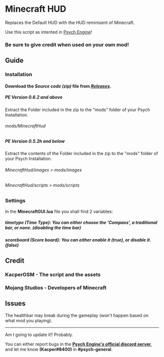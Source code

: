 # Minecraft HUD
Replaces the Default HUD with the HUD reminisent of Minecraft.

Use this script as intented in [Psych Engine](https://github.com/ShadowMario/FNF-PsychEngine)!

### Be sure to give credit when used on your own mod!

## Guide
### Installation
#### Download the **_Source code (zip)_** file from **_[Releases](https://github.com/KacperOSM/Minecraft-HUD-Psych/releases)_**.
##### **PE Version 0.6.2 and above**

Extract the Folder included in the zip to the "mods" folder of your Psych Installation.
###### mods/MinecraftHud

##### **PE Version 0.5.2h and below**

Extract the contents of the Folder included in the zip to the "mods" folder of your Psych Installation.
###### MinecraftHud/images > mods/images
###### MinecraftHud/scripts > mods/scripts

### Settings
In the **MinecraftGUI.lua** file you shall find 2 variables:

##### timetype (Time Type): You can either choose the '**Compass**', a **traditional bar**, or **none**. (disabling the time bar)
##### scoreboard (Score board): You can either enable it (**true**), or disable it. (**false**)

## Credit
### KacperOSM - The script and the assets
### Mojang Studios - Developers of Minecraft

## Issues
The healthbar may break during the gameplay (won't happen based on what mod you playing).

---

Am I going to update it? Probably.

You can either report bugs in the **[Psych Engine's official discord server](https://discord.gg/2ka77eMXDv)**, and let me know **(Kacper#8400)** in **#psych-general**.
